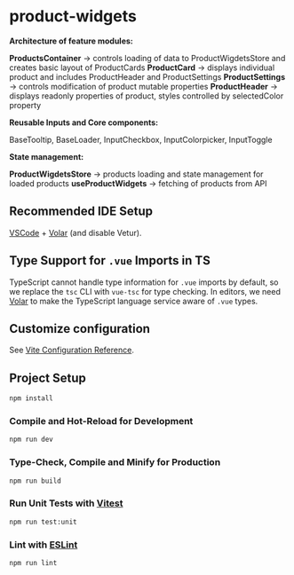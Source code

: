 # product-widgets

**Architecture of feature modules:**

**ProductsContainer** -> controls loading of data to ProductWigdetsStore and creates basic layout of ProductCards
**ProductCard** -> displays individual product and includes ProductHeader and ProductSettings
**ProductSettings** -> controls modification of product mutable properties
**ProductHeader** -> displays readonly properties of product, styles controlled by selectedColor property

**Reusable Inputs and Core components:**

BaseTooltip, BaseLoader, InputCheckbox, InputColorpicker, InputToggle

**State management:**

**ProductWigdetsStore** -> products loading and state management for loaded products
**useProductWidgets** -> fetching of products from API

## Recommended IDE Setup

[VSCode](https://code.visualstudio.com/) + [Volar](https://marketplace.visualstudio.com/items?itemName=Vue.volar) (and disable Vetur).

## Type Support for `.vue` Imports in TS

TypeScript cannot handle type information for `.vue` imports by default, so we replace the `tsc` CLI with `vue-tsc` for type checking. In editors, we need [Volar](https://marketplace.visualstudio.com/items?itemName=Vue.volar) to make the TypeScript language service aware of `.vue` types.

## Customize configuration

See [Vite Configuration Reference](https://vite.dev/config/).

## Project Setup

```sh
npm install
```

### Compile and Hot-Reload for Development

```sh
npm run dev
```

### Type-Check, Compile and Minify for Production

```sh
npm run build
```

### Run Unit Tests with [Vitest](https://vitest.dev/)

```sh
npm run test:unit
```

### Lint with [ESLint](https://eslint.org/)

```sh
npm run lint
```
